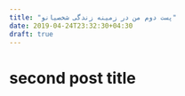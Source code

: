 ```yaml
---
title: "پست دوم من در زمینه زندگی شخصیانو"
date: 2019-04-24T23:32:30+04:30
draft: true
---
```


# second post title

